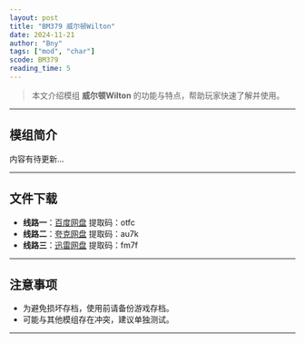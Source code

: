 ```yaml
---
layout: post
title: "BM379 威尔顿Wilton"
date: 2024-11-21
author: "Bny"
tags: ["mod", "char"]
scode: BM379
reading_time: 5
---
```


> 本文介绍模组 **威尔顿Wilton** 的功能与特点，帮助玩家快速了解并使用。

---

## 模组简介

内容有待更新...

---


## 文件下载
- **线路一**：[百度网盘](https://pan.baidu.com/s/1sNggEIEG0TjPY9QhkPUqKQ?pwd=otfc)  提取码：otfc  
- **线路二**：[夸克网盘](https://pan.quark.cn/s/1487f85a199f?pwd=au7k)  提取码：au7k  
- **线路三**：[迅雷网盘](https://pan.xunlei.com/s/VOCCbX8NS4iu4xk2rPgfRlveA1?pwd=fm7f)  提取码：fm7f  

---

## 注意事项
- 为避免损坏存档，使用前请备份游戏存档。
- 可能与其他模组存在冲突，建议单独测试。

---

